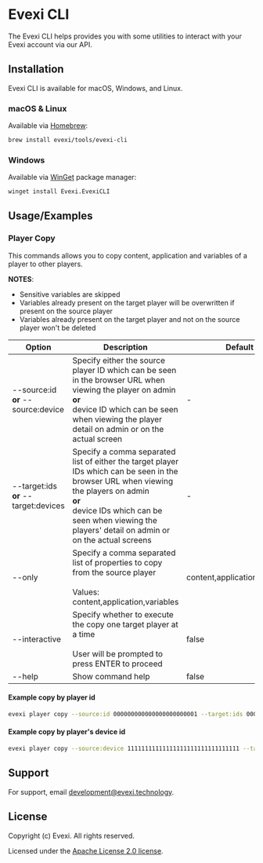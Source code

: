 
# Evexi CLI

The Evexi CLI helps provides you with some utilities to interact with your Evexi account via our API.



## Installation

Evexi CLI is available for macOS, Windows, and Linux.

### macOS & Linux

Available via [Homebrew](https://brew.sh/):

```sh
brew install evexi/tools/evexi-cli
```

### Windows

Available via [WinGet](https://github.com/microsoft/winget-cli) package manager:

```sh
winget install Evexi.EvexiCLI
```

## Usage/Examples



### Player Copy

This commands allows you to copy content, application and variables of a player to other players.

**NOTES**:
- Sensitive variables are skipped
- Variables already present on the target player will be overwritten if present on the source player
- Variables already present on the target player and not on the source player won't be deleted


| Option                               	| Description                                                                                                                                                                                                                                          	| Default                       	| Required 	|
|--------------------------------------	|------------------------------------------------------------------------------------------------------------------------------------------------------------------------------------------------------------------------------------------------------	|-------------------------------	|----------	|
| --source:id **or** --source:device   	| Specify either the source player ID which can be seen in the browser URL when viewing the player on admin<br>**or**<br>device ID which can be seen when viewing the player detail on admin or on the actual screen                                   	| -                             	| Yes      	|
| --target:ids **or** --target:devices 	| Specify a comma separated list of either the target player IDs which can be seen in the browser URL when viewing the players on admin <br>**or** <br>device IDs which can be seen when viewing the players' detail on admin or on the actual screens 	| -                             	| Yes      	|
| --only                               	| Specify a comma separated list of properties to copy from the source player<br><br>Values: content,application,variables                                                                                                                             	| content,application,variables 	| No       	|
| --interactive                        	| Specify whether to execute the copy one target player at a time<br><br>User will be prompted to press ENTER to proceed                                                                                                                               	| false                         	| No       	|
| --help                               	| Show command help                                                                                                                                                                                                                                    	| false                         	| No       	|


#### Example copy by player id

```sh
evexi player copy --source:id 000000000000000000000001 --target:ids 000000000000000000000002,000000000000000000000001
```

#### Example copy by player's device id

```sh
evexi player copy --source:device 11111111111111111111111111111111 --target:devices 22222222222222222222222222222222,33333333333333333333333333333333
```

## Support

For support, email development@evexi.technology.


## License
Copyright (c) Evexi. All rights reserved.

Licensed under the [Apache License 2.0 license](blob/master/LICENSE).